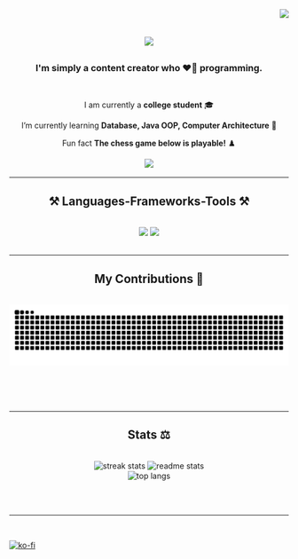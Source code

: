 <img align="right" src="https://visitor-badge.laobi.icu/badge?page_id=PhDoanh.PhDoanh" />

<h1 align="center">
    <img src="https://readme-typing-svg.herokuapp.com/?font=Source+Code+Pro&size=30&duration=3000&pause=1000&color=2EF7CE&center=true&vCenter=true&random=true&width=500&height=70&lines=Hello👋🏻+I'm+Doanh.;+Xin+chào👋+Mình+là+Doanh.;+こんにちは👋🏽+ゾアインです。" />
</h1>

<h3 align="center">I'm simply a content creator who ❤️‍🔥 programming.</h3>

<br/>

<div align="center">
    
I am currently a **college student** 🎓
 
I’m currently learning **Database, Java OOP, Computer Architecture** 👀

Fun fact **The chess game below is playable!** ♟️

</div>
 
<div align="center"> 
  <a href="mailto:phdoanh285@gmail.com">
    <img src="https://img.shields.io/badge/Gmail-333333?style=for-the-badge&logo=gmail&logoColor=red" />
  </a>
<!--   <a href="https://linkedin.com/in/pedro-sales-muniz" target="_blank">
    <img src="https://img.shields.io/badge/LinkedIn-0077B5?style=for-the-badge&logo=linkedin&logoColor=white" target="_blank" />
  </a>
  <a href="https://PhDoanh.github.io" target="_blank">
     <img src="https://img.shields.io/badge/Portfolio-FF5722?style=for-the-badge&logo=todoist&logoColor=white" target="_blank" />
  </a> -->
</div>

<hr/>
 
<h2 align="center">⚒️ Languages-Frameworks-Tools ⚒️</h2>
<br/>
<div align="center">
    <img src="https://skillicons.dev/icons?i=react,bootstrap,mui,html,css,vscode,github,figma,tailwind,git,r" />
    <img src="https://skillicons.dev/icons?i=nodejs,python,javascript,typescript,express,firebase,mongodb,c,java,nextjs,mysql,flask" /><br>
</div>

<br/>
<hr/>

<div align="center">
  <h2>My Contributions 🐍</h2>
  <br>
  <img alt="snake eating my contributions" src="https://raw.githubusercontent.com/PhDoanh/PhDoanh/output/github-contribution-grid-snake.svg" />
  
  <br/><br/><br/>
</div>

<hr/>

<h2 align="center">Stats ⚖️</h2>
<br>
<div align=center>
  <img width=390 src="https://github-readme-streak-stats-PhDoanh.vercel.app/?user=PhDoanh&count_private=true&theme=react&border_radius=10" alt="streak stats"/>
  <img width=390 src="https://github-readme-stats-PhDoanh.vercel.app/api?username=PhDoanh&count_private=true&show_icons=true&theme=react&rank_icon=github&border_radius=10" alt="readme stats" />
  <br/>
  <img width=325 align="center" src="https://github-readme-stats-PhDoanh.vercel.app/api/top-langs/?username=PhDoanh&hide=HTML&langs_count=8&layout=compact&theme=react&border_radius=10&size_weight=0.5&count_weight=0.5&exclude_repo=github-readme-stats" alt="top langs" />
</div>

<br/><br/>

<hr/>

<br/>

[![ko-fi](https://ko-fi.com/img/githubbutton_sm.svg)](https://ko-fi.com/M4M111S8CI)

<br/>
